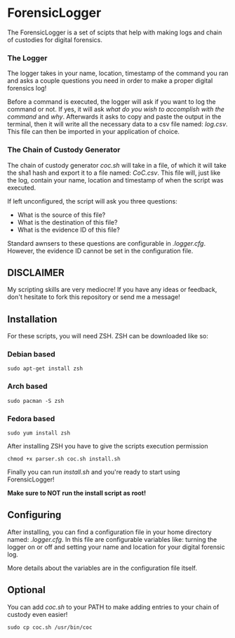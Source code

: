 # ForensicLogger
The ForensicLogger is a set of scipts that help with making logs and chain of custodies for digital forensics.

### The Logger
The logger takes in your name, location, timestamp of the command you ran and asks a couple questions you need in order to make a proper digital forensics log!

Before a command is executed, the logger will ask if you want to log the command or not. If yes, it will ask *what do you wish to accomplish with the command* and *why*. Afterwards it asks to copy and paste the output in the terminal, then it will write all the necessary data to a csv file named: *log.csv*. This file can then be imported in your application of choice.

### The Chain of Custody Generator
The chain of custody generator *coc.sh* will take in a file, of which it will take the sha1 hash and export it to a file named: *CoC.csv*. This file will, just like the log, contain your name, location and timestamp of when the script was executed.

If left unconfigured, the script will ask you three questions:
- What is the source of this file?
- What is the destination of this file?
- What is the evidence ID of this file?

Standard awnsers to these questions are configurable in *.logger.cfg*. However, the evidence ID cannot be set in the configuration file.

## DISCLAIMER
My scripting skills are very mediocre! If you have any ideas or feedback, don't hesitate to fork this repository or send me a message!

## Installation
For these scripts, you will need ZSH. ZSH can be downloaded like so:
### Debian based
`sudo apt-get install zsh`
### Arch based
`sudo pacman -S zsh`
### Fedora based
`sudo yum install zsh`

After installing ZSH you have to give the scripts execution permission

`chmod +x parser.sh coc.sh install.sh`

Finally you can run *install.sh* and you're ready to start using ForensicLogger!

**Make sure to NOT run the install script as root!**

## Configuring
After installing, you can find a configuration file in your home directory named: *.logger.cfg*. In this file are configurable variables like: turning the logger on or off and setting your name and location for your digital forensic log.

More details about the variables are in the configuration file itself.

## Optional
You can add *coc.sh* to your PATH to make adding entries to your chain of custody even easier!

`sudo cp coc.sh /usr/bin/coc`
